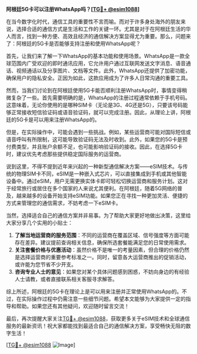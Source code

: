 **阿根廷5G卡可以注册WhatsApp吗？[[TG💪+ @esim1088](https://t.me/s/esim1088)]**

在当今数字化时代，通信工具的重要性不言而喻。而对于许多身处海外的朋友来说，选择合适的通信方式是生活和工作的关键一环。尤其是对于在阿根廷生活的华人而言，找到一种方便、高效且经济的通信解决方案显得尤为重要。那么，问题来了：阿根廷的5G卡是否能够支持注册和使用WhatsApp呢？

首先，让我们来了解一下WhatsApp的基本功能和使用场景。WhatsApp是一款全球范围内广受欢迎的即时通讯应用，它允许用户通过互联网发送文字消息、语音通话、视频通话以及分享图片、文档等文件。此外，WhatsApp还提供了加密功能，确保用户的隐私安全。正因为如此，这款应用成为了许多人日常沟通的重要工具。

然而，当我们讨论到在阿根廷使用5G卡能否顺利注册WhatsApp时，事情变得稍微复杂了一些。首先需要明确的是，WhatsApp的注册过程通常依赖于手机号码。这意味着，无论你使用的是哪种SIM卡（无论是3G、4G还是5G），只要该号码能够正常接收短信验证码或语音验证码，就可以完成注册。因此，从理论上讲，阿根廷的5G卡是可以用来注册WhatsApp的。

但是，在实际操作中，可能会遇到一些挑战。例如，某些运营商可能对国际短信或语音呼叫有所限制，这可能导致验证码无法及时收到。此外，如果您的5G卡是预付费类型，并且账户余额不足，也可能影响验证码的接收。因此，在选择5G卡时，建议优先考虑那些提供稳定国际服务的运营商。

说到这里，不得不提到近年来兴起的一种新型通信解决方案——eSIM技术。与传统的物理SIM卡不同，eSIM是一种嵌入式芯片，可以直接集成到手机或其他智能设备中。通过eSIM，用户无需更换实体卡即可轻松切换运营商和服务计划。这对于经常旅行或居住在多个国家的人来说尤其便利。在阿根廷，随着5G网络的普及，越来越多的设备开始支持eSIM功能。如果您正在寻找一种更加灵活、便捷的方式来管理您的通信需求，不妨考虑一下eSIM卡。

当然，选择适合自己的通信方案并非易事。为了帮助大家更好地做出决策，这里给大家分享几个实用的小贴士：

1. **了解当地运营商的服务范围**：不同的运营商在覆盖区域、信号强度等方面可能存在差异。建议提前查询相关信息，确保所选套餐能满足您的日常使用需求。
2. **关注套餐价格与优惠活动**：虽然价格不是唯一的考量因素，但合理的价格仍然是选择运营商的重要参考标准之一。同时，留意各大运营商推出的促销活动，或许能为您节省不少开支。
3. **咨询专业人士的意见**：如果您对某个具体问题感到困惑，不妨向身边的有经验人士请教，或者直接联系相关客服寻求解答。

综上所述，阿根廷的5G卡在理论上是可以用来注册并正常使用WhatsApp的。不过，在实际操作过程中仍需注意一些细节问题。希望本文能够为大家提供一定的指导和帮助。如果您还有其他疑问，欢迎随时留言交流！

最后，再次提醒大家关注[TG💪+ @esim1088](https://t.me/s/esim1088)，获取更多关于eSIM技术和全球通信服务的最新资讯！祝大家都能找到最适合自己的通信解决方案，享受畅快无阻的数字生活！

[[TG💪+ @esim1088](https://t.me/s/esim1088) ![Image](https://i.postimg.cc/4NQfJmqS/Snipaste-2025-05-13-00-14-12.png)]